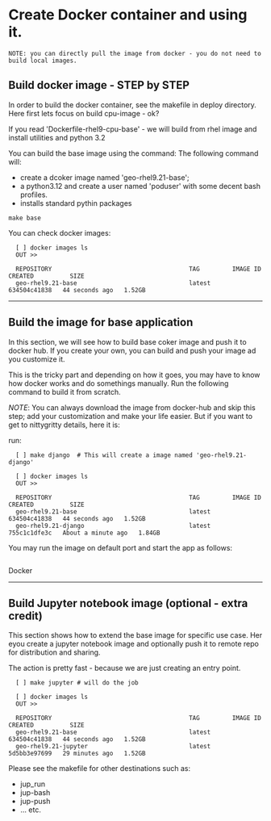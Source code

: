 # Create Docker container and using it.

```
NOTE: you can directly pull the image from docker - you do not need to build local images.
```

## Build docker image - STEP by STEP
In order to build the docker container, see the makefile in deploy directory.
Here first lets focus on build cpu-image - ok?

If you read 'Dockerfile-rhel9-cpu-base' - we will build from rhel image and install utilities and python 3.2

You can build the base image using the command:
The following command will:

  * create a dcoker image named 'geo-rhel9.21-base';
  * a python3.12 and create a user named 'poduser' with some decent bash profiles.
  * installs standard pythin packages 

```
make base
```
You can check docker images:

```
  [ ] docker images ls
  OUT >>

  REPOSITORY                                      TAG         IMAGE ID       CREATED          SIZE
  geo-rhel9.21-base                               latest      634504c41838   44 seconds ago   1.52GB
```

------------------------------------------------------------------------------------
## Build the image for base application

In this section, we will see how to build base coker image and push it to docker hub.
If you create your own, you can build and push your image ad you customize it.

This is the tricky part and depending on how it goes, you may have to know how docker works and do somethings manually.
Run the following command to build it from scratch. 

*NOTE*: You can always download the image from docker-hub and skip this step; add your customization and make your life easier.
But if you want to get to nittygritty details, here it is:

run:
```
  [ ] make django  # This will create a image named 'geo-rhel9.21-django'

  [ ] docker images ls
  OUT >>

  REPOSITORY                                      TAG         IMAGE ID       CREATED          SIZE
  geo-rhel9.21-base                               latest      634504c41838   44 seconds ago   1.52GB
  geo-rhel9.21-django                             latest              755c1c1dfe3c   About a minute ago   1.84GB
```

You may run the image on default port and start the app as follows:
```

```

Docker 

------------------------------------------------------------------------------------
## Build Jupyter notebook image (optional - extra credit)
This section shows how to extend the base image for specific use case.
Her eyou create a jupyter notebook image and optionally push it to remote repo for distribution and sharing.

The action is pretty fast - because we are just creating an entry point.

```
  [ ] make jupyter # will do the job

  [ ] docker images ls
  OUT >>

  REPOSITORY                                      TAG         IMAGE ID       CREATED          SIZE
  geo-rhel9.21-base                               latest      634504c41838   44 seconds ago   1.52GB
  geo-rhel9.21-jupyter                            latest              5d5bb3e97699   29 minutes ago   1.52GB
```
Please see the makefile for other destinations such as: 
  * jup_run
  * jup-bash
  * jup-push
  * ... etc.

